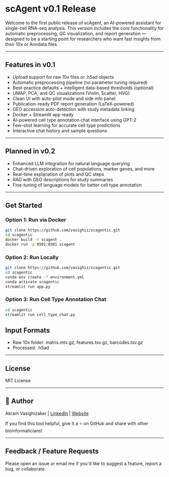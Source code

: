 #  scAgent v0.1 Release

Welcome to the first public release of scAgent, an AI-powered assistant for single-cell RNA-seq analysis. This version includes the core functionality for automatic preprocessing, QC visualization, and report generation — designed to be a starting point for researchers who want fast insights from their 10x or Anndata files.

________________________________________

##  Features in v0.1
- Upload support for raw 10x files or .h5ad objects
- Automatic preprocessing pipeline (no parameter tuning required)
- Best-practice defaults + intelligent data-based thresholds (optional)
- UMAP, PCA, and QC visualizations (Violin, Scatter, HVG)
- Clean UI with auto-pilot mode and side info panel
- Publication-ready PDF report generation (LaTeX-powered)
- GEO accession auto-detection with study metadata linking
- Docker + Streamlit app ready
- AI-powered cell type annotation chat interface using GPT-2
- Few-shot learning for accurate cell type predictions
- Interactive chat history and sample questions

________________________________________

##  Planned in v0.2
- Enhanced LLM integration for natural language querying
- Chat-driven exploration of cell populations, marker genes, and more
- Real-time explanation of plots and QC steps
- RAG with GEO descriptions for study summaries
- Fine-tuning of language models for better cell type annotation

________________________________________

##  Get Started

### Option 1: Run via Docker
```bash
git clone https://github.com/vasighiz/scagentic.git
cd scagentic
docker build -t scagent .
docker run -p 8501:8501 scagent
```

### Option 2: Run Locally
```bash
git clone https://github.com/vasighiz/scagentic.git
cd scagentic
conda env create -f environment.yml
conda activate scagentic
streamlit run app.py
```

### Option 3: Run Cell Type Annotation Chat
```bash
cd scagentic
streamlit run cell_type_chat.py
```

##  Input Formats
- Raw 10x folder: matrix.mtx.gz, features.tsv.gz, barcodes.tsv.gz
- Processed: .h5ad

________________________________________

##  License
MIT License

________________________________________

## 👩 Author
Akram Vasighizaker | [LinkedIn](https://www.linkedin.com/in/akram-vasighizaker/) | [Website](https://vasighiz.github.io/)

If you find this tool helpful, give it a ⭐ on GitHub and share with other bioinformaticians!

________________________________________

##  Feedback / Feature Requests
Please open an issue or email me if you'd like to suggest a feature, report a bug, or collaborate. 

